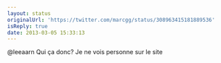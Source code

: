 ```yaml
---
layout: status
originalUrl: 'https://twitter.com/marcgg/status/308963415181889536'
isReply: true
date: 2013-03-05 15:33:13
---
```


@leeaarn Qui ça donc? Je ne vois personne sur le site
